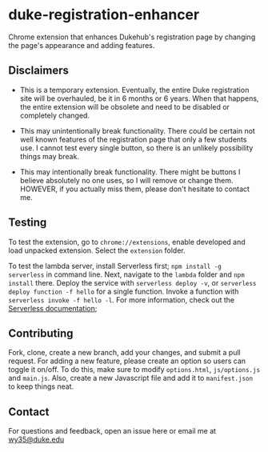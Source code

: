 # duke-registration-enhancer

Chrome extension that enhances Dukehub's registration page by changing the page's appearance and adding features.

## Disclaimers

- This is a temporary extension. Eventually, the entire Duke registration site will be overhauled, be it in 6 months or 6 years. When that happens, the entire extension will be obsolete and need to be disabled or completely changed.

- This may unintentionally break functionality. There could be certain not well known features of the registration page that only a few students use. I cannot test every single button, so there is an unlikely possibility things may break.

- This may intentionally break functionality. There might be buttons I believe absolutely no one uses, so I will remove or change them. HOWEVER, if you actually miss them, please don't hesitate to contact me.

## Testing

To test the extension, go to `chrome://extensions`, enable developed and load unpacked extension. Select the `extension` folder.

To test the lambda server, install Serverless first; `npm install -g serverless` in command line. Next, navigate to the `lambda` folder and `npm install` there. Deploy the service with `serverless deploy -v`, or `serverless deploy function -f hello` for a single function. Invoke a function with `serverless invoke -f hello -l`. For more information, check out the [Serverless documentation](https://serverless.com/framework/docs/providers/aws/guide/quick-start/);

## Contributing

Fork, clone, create a new branch, add your changes, and submit a pull request. For adding a new feature, please create an option so users can toggle it on/off. To do this, make sure to modify `options.html`, `js/options.js` and `main.js`. Also, create a new Javascript file and add it to `manifest.json` to keep things neat.

## Contact

For questions and feedback, open an issue here or email me at wy35@duke.edu
